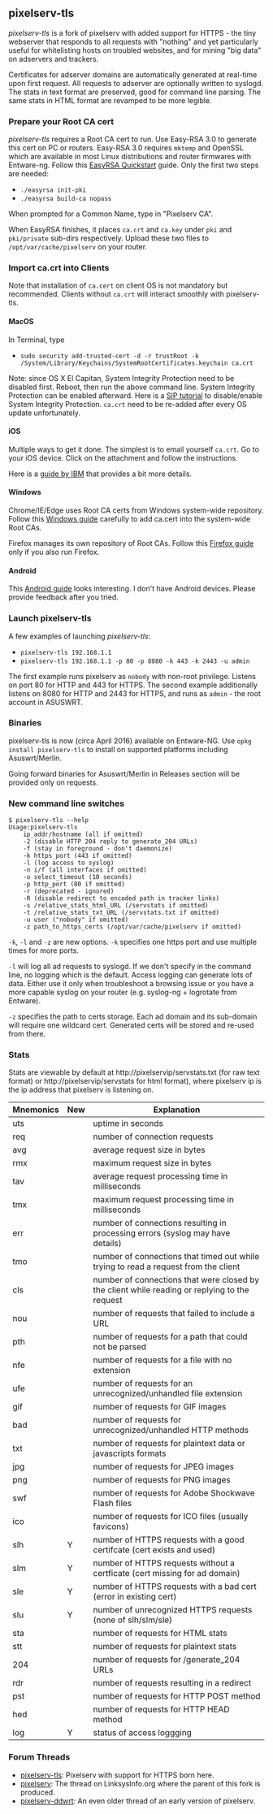 ## pixelserv-tls
_pixelserv-tls_ is a fork of pixelserv with added support for HTTPS - the tiny webserver that responds to all requests with "nothing" and yet particularly useful for whitelisting hosts on troubled websites, and for mining "big data" on adservers and trackers.

Certificates for adserver domains are automatically generated at real-time upon first request. All requests to adserver are optionally written to syslogd. The stats in text format are preserved, good for command line parsing. The same stats in HTML format are revamped to be more legible.

### Prepare your Root CA cert

_pixelserv-tls_ requires a Root CA cert to run. Use Easy-RSA 3.0 to generate this cert on PC or routers. Easy-RSA 3.0 requires `mktemp` and OpenSSL which are available in most Linux distributions and router firmwares with Entware-ng. Follow this [EasyRSA Quickstart] guide. Only the first two steps are needed:
* `./easyrsa init-pki`
* `./easyrsa build-ca nopass`

When prompted for a Common Name, type in "Pixelserv CA".

When EasyRSA finishes, it places `ca.crt` and `ca.key` under `pki` and `pki/private` sub-dirs respectively. Upload these two files to `/opt/var/cache/pixelserv` on your router.

### Import ca.crt into Clients

Note that installation of `ca.cert` on client OS is not mandatory but recommended. Clients without `ca.crt` will interact smoothly with pixelserv-tls.

#### MacOS

In Terminal, type
* `sudo security add-trusted-cert -d -r trustRoot -k /System/Library/Keychains/SystemRootCertificates.keychain ca.crt`

Note: since OS X El Capitan, System Integrity Protection need to be disabled first. Reboot, then run the above command line. System Integrity Protection can be enabled afterward. Here is a [SIP tutorial] to disable/enable System Integrity Protection. `ca.crt` need to be re-added after every OS update unfortunately.

#### iOS

Multiple ways to get it done. The simplest is to email yourself `ca.crt`. Go to your iOS device. Click on the attachment and follow the instructions.

Here is a [guide by IBM] that provides a bit more details.

#### Windows

Chrome/IE/Edge uses Root CA certs from Windows system-wide repository. Follow this [Windows guide] carefully to add ca.cert into the system-wide Root CAs.

Firefox manages its own repository of Root CAs. Follow this [Firefox guide] only if you also run Firefox.

#### Android

This [Android guide] looks interesting. I don't have Android devices. Please provide feedback after you tried.

### Launch pixelserv-tls
A few examples of launching _pixelserv-tls_:
* `pixelserv-tls 192.168.1.1`
* `pixelserv-tls 192.168.1.1 -p 80 -p 8080 -k 443 -k 2443 -u admin`

The first example runs pixelserv as `nobody` with non-root privilege. Listens on port 80 for HTTP and 443 for HTTPS. The second example additionally listens on 8080 for HTTP and 2443 for HTTPS, and runs as `admin` - the root account in ASUSWRT.

### Binaries

pixelserv-tls is now (circa April 2016) available on Entware-NG. Use `opkg install pixelserv-tls` to install on supported platforms including Asuswrt/Merlin.

Going forward binaries for Asuswrt/Merlin in Releases section will be provided only on requests.

### New command line switches
```
$ pixelserv-tls --help
Usage:pixelserv-tls
	ip_addr/hostname (all if omitted)
	-2 (disable HTTP 204 reply to generate_204 URLs)
	-f (stay in foreground - don't daemonize)
	-k https_port (443 if omitted)
	-l (log access to syslog)
	-n i/f (all interfaces if omitted)
	-o select_timeout (10 seconds)
	-p http_port (80 if omitted)
	-r (deprecated - ignored)
	-R (disable redirect to encoded path in tracker links)
	-s /relative_stats_html_URL (/servstats if omitted)
	-t /relative_stats_txt_URL (/servstats.txt if omitted)
	-u user ("nobody" if omitted)
	-z path_to_https_certs (/opt/var/cache/pixelserv if omitted)
```
`-k`, `-l` and `-z` are new options. `-k` specifies one https port and use multiple times for more ports.

`-l` will log all ad requests to syslogd. If we don't specify in the command line, no logging which is the default. Access logging can generate lots of data. Either use it only when troubleshoot a browsing issue or you have a more capable syslog on your router (e.g. syslog-ng + logrotate from Entware).

`-z` specifies the path to certs storage. Each ad domain and its sub-domain will require one wildcard cert. Generated certs will be stored and re-used from there.

### Stats

Stats are viewable by default at http://pixelservip/servstats.txt (for raw text format) or http://pixelservip/servstats for html format), where pixelserv ip is the ip address that pixelserv is listening on.

|Mnemonics|New|Explanation
|---------|---|-----------
|uts||uptime in seconds
|req||number of connection requests
|avg||average request size in bytes
|rmx||maximum request size in bytes
|tav||average request processing time in milliseconds
|tmx||maximum request processing time in milliseconds
|err||number of connections resulting in processing errors (syslog may have details)
|tmo||number of connections that timed out while trying to read a request from the client
|cls||number of connections that were closed by the client while reading or replying to the request
|nou||number of requests that failed to include a URL
|pth||number of requests for a path that could not be parsed
|nfe||number of requests for a file with no extension
|ufe||number of requests for an unrecognized/unhandled file extension
|gif||number of requests for GIF images
|bad||number of requests for unrecognized/unhandled HTTP methods
|txt||number of requests for plaintext data or javascripts formats
|jpg||number of requests for JPEG images
|png||number of requests for PNG images
|swf||number of requests for Adobe Shockwave Flash files
|ico||number of requests for ICO files (usually favicons)
|slh|Y|number of HTTPS requests with a good certifcate (cert exists and used) 
|slm|Y|number of HTTPS requests without a certficate (cert missing for ad domain)
|sle|Y|number of HTTPS requests with a bad cert (error in existing cert)
|slu|Y|number of unrecognized HTTPS requests (none of slh/slm/sle)
|sta||number of requests for HTML stats
|stt||number of requests for plaintext stats
|204||number of requests for /generate_204 URLs
|rdr||number of requests resulting in a redirect
|pst||number of requests for HTTP POST method
|hed||number of requests for HTTP HEAD method
|log|Y|status of access loggging

### Forum Threads
* [pixelserv-tls]: Pixelserv with support for HTTPS born here.
* [pixelserv]: The thread on LinksysInfo.org where the parent of this fork is produced.
* [pixelserv-ddwrt]: An even older thread of an early version of pixelserv.
 
[EasyRSA Quickstart]: <https://github.com/OpenVPN/easy-rsa/blob/v3.0.0-rc1/README.quickstart.md>
[Windows guide]: <https://support.comodo.com/index.php?/Default/Knowledgebase/Article/View/636/17/>
[Firefox guide]: <https://wiki.wmtransfer.com/projects/webmoney/wiki/Installing_root_certificate_in_Mozilla_Firefox>
[SIP tutorial]: <http://osxdaily.com/2015/10/05/disable-rootless-system-integrity-protection-mac-os-x/>
[guide by IBM]: <https://www.ibm.com/support/knowledgecenter/#!/SSHSCD_7.0.0/com.ibm.worklight.installconfig.doc/admin/t_installing_root_CA_iOS.html>
[Android guide]: <http://wiki.pcprobleemloos.nl/android/cacert>
[pixelserv-tls]: <http://www.snbforums.com/threads/pixelserv-a-better-one-pixel-webserver-for-adblock.26114>
[pixelserv]: <http://www.linksysinfo.org/index.php?threads/pixelserv-compiled-to-run-on-router-wrt54g.30509/page-3#post-229342>
[pixelserv-ddwrt]: <http://www.dd-wrt.com/phpBB2/viewtopic.php?p=685201>
